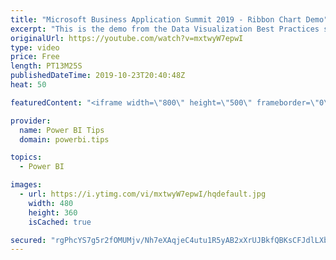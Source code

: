 ```yaml
---
title: "Microsoft Business Application Summit 2019 - Ribbon Chart Demo"
excerpt: "This is the demo from the Data Visualization Best Practices session BRK 3023 from the Microsoft Business Application Summit"
originalUrl: https://youtube.com/watch?v=mxtwyW7epwI
type: video
price: Free
length: PT13M25S
publishedDateTime: 2019-10-23T20:40:48Z
heat: 50

featuredContent: "<iframe width=\"800\" height=\"500\" frameborder=\"0\" src=\"https://www.youtube.com/embed/mxtwyW7epwI\" allow=\"accelerometer; autoplay; encrypted-media; gyroscope; picture-in-picture\" allowfullscreen></iframe>"

provider:
  name: Power BI Tips
  domain: powerbi.tips

topics:
  - Power BI

images:
  - url: https://i.ytimg.com/vi/mxtwyW7epwI/hqdefault.jpg
    width: 480
    height: 360
    isCached: true

secured: "rgPhcYS7g5r2fOMUMjv/Nh7eXAqjeC4utu1R5yAB2xXrUJBkfQBKsCFJdlLXbcTKaNyRV2L5+DjN/WUkKil1PxgIvK70T7lTiOoTtwTkBHwBydCawXJCspeqDPMZjbcI6xcKHfm1fyZWr/WHWY8/lkrO8AEjcD7mNYdTRFKSIpcMZ5zb4kVPeB3dbLwC8k6qKd1oOKsc3u/nxydDFtisHd6vY4OxVXyLMBf4RwInCE62nwTinpAdUvCA8TPbX2nRr6XJ1h01/+MtlnU/21Gd8jTnB+4FNN8gNRw8sXLIAxos4VhiL3VeVWpOfV6VJsNu3vt5SgbhqNSf0hz2+VgvKIug+tf19POInl29hiITR6wloqsvgGusyCupgR83MXU/ybF41qVrdvj/1jnwBF9xWdLSAjdp10XOcqz+VvjgCjc=;qIHXb3PA4uVA07xXXgSv7Q=="
---
```


